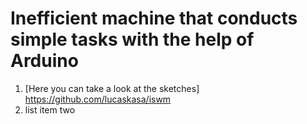 # Inefficient machine that conducts simple tasks with the help of Arduino
1. [Here you can take a look at the sketches] https://github.com/lucaskasa/iswm
2. list item two
